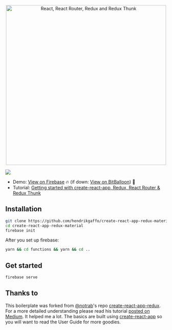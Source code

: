 <p align="center"><img src="https://i.imgur.com/W9h9Acj.png" title="View tutorial" alt="React, React Router, Redux and Redux Thunk" width="500"></p>


<a href="https://david-dm.org/hendrikgaffo/create-react-app-redux-material"><img src="https://david-dm.org/hendrikgaffo/create-react-app-redux-material.svg" /></a>


* Demo: [View on Firebase](https://cra-redux-material.firebaseapp.com/) 🔥 (if down: [View on BitBalloon](http://cra-redux-material.bitballoon.com/)) 🙌
* Tutorial: [Getting started with create-react-app, Redux, React Router & Redux Thunk](https://medium.com/@notrab/getting-started-with-create-react-app-redux-react-router-redux-thunk-d6a19259f71f)

## Installation

```bash
git clone https://github.com/hendrikgaffo/create-react-app-redux-material.git
cd create-react-app-redux-material
firebase init
```

After you set up firebase:

```bash
yarn && cd functions && yarn && cd ..
```

## Get started

```bash
firebase serve
```

## Thanks to

This boilerplate was forked from [@notrab](https://github.com/notrab)'s repo [create-react-app-redux](https://github.com/notrab/create-react-app-redux). For a more detailed understanding please read his tutorial [posted on Medium](https://medium.com/@notrab/getting-started-with-create-react-app-redux-react-router-redux-thunk-d6a19259f71f). It helped me a lot.
The basics are built using [create-react-app](https://github.com/facebookincubator/create-react-app) so you will want to read the User Guide for more goodies.
